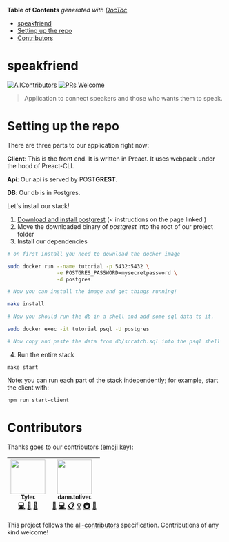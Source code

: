 <!-- START doctoc generated TOC please keep comment here to allow auto update -->
<!-- DON'T EDIT THIS SECTION, INSTEAD RE-RUN doctoc TO UPDATE -->
**Table of Contents**  *generated with [DocToc](https://github.com/thlorenz/doctoc)*

- [speakfriend](#speakfriend)
- [Setting up the repo](#setting-up-the-repo)
- [Contributors](#contributors)

<!-- END doctoc generated TOC please keep comment here to allow auto update -->

# speakfriend
[![AllContributors](https://img.shields.io/badge/all_contributors-1-orange.svg?style=flat-square)](#contributors)
[![PRs Welcome](https://img.shields.io/badge/PRs-welcome-brightgreen.svg?style=flat-square)](http://makeapullrequest.com)

> Application to connect speakers and those who wants them to speak.

# Setting up the repo

There are three parts to our application right now:

**Client**: This is the front end. It is written in Preact. It uses webpack under the hood of Preact-CLI.

**Api**: Our api is served by POST**GREST**.

**DB**: Our db is in Postgres.

Let's install our stack!

1. [Download and install postgrest](https://postgrest.com/en/v4.1/install.html) (< instructions on the page linked )
2. Move the downloaded binary of _postgrest_ into the root of our project folder
3. Install our dependencies

```sh
# on first install you need to download the docker image

sudo docker run --name tutorial -p 5432:5432 \
                -e POSTGRES_PASSWORD=mysecretpassword \
                -d postgres

# Now you can install the image and get things running!

make install

# Now you should run the db in a shell and add some sql data to it.

sudo docker exec -it tutorial psql -U postgres

# Now copy and paste the data from db/scratch.sql into the psql shell
```

4. Run the entire stack

```
make start
```

Note: you can run each part of the stack independently; for example, start the client with:

```sh
npm run start-client
```


# Contributors

Thanks goes to our contributors ([emoji key](https://github.com/kentcdodds/all-contributors#emoji-key)):

<!-- ALL-CONTRIBUTORS-LIST:START - Do not remove or modify this section -->
| [<img src="https://avatars3.githubusercontent.com/u/12987958?v=3" width="80px;"/><br /><sub>Tyler</sub>](http://tylersloane.com)<br />[💻](https://github.com/speakfriend/speakfriend/commits?author=teesloane "Code") [📖](https://github.com/speakfriend/speakfriend/commits?author=teesloane "Documentation") [🔧](#tool-teesloane "Tools") | [<img src="https://avatars0.githubusercontent.com/u/757976?v=3" width="80px;"/><br /><sub>dann toliver</sub>](https://github.com/dxnn)<br />[💬](#question-dxnn "Answering Questions") [💻](https://github.com/speakfriend/speakfriend/commits?author=dxnn "Code") [📋](#eventOrganizing-dxnn "Event Organizing") [💡](#example-dxnn "Examples") [🚇](#infra-dxnn "Infrastructure (Hosting, Build-Tools, etc)") [👀](#review-dxnn "Reviewed Pull Requests") |
| :---: | :---: |
<!-- ALL-CONTRIBUTORS-LIST:END -->

This project follows the [all-contributors](https://github.com/kentcdodds/all-contributors) specification. Contributions of any kind welcome!
